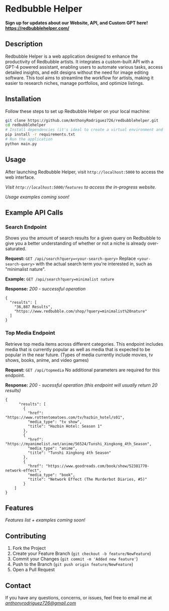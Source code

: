 # Redbubble Helper
**Sign up for updates about our Website, API, and Custom GPT here! https://redbubblehelper.com/**

## Description

Redbubble Helper is a web application designed to enhance the productivity of Redbubble artists. It integrates a custom-built API with a GPT-4 powered assistant, enabling users to automate various tasks, access detailed insights, and edit designs without the need for image editing software. This tool aims to streamline the workflow for artists, making it easier to research niches, manage portfolios, and optimize listings.

## Installation

Follow these steps to set up Redbubble Helper on your local machine:

```bash
git clone https://github.com/AnthonyRodriguez726/redbubblehelper.git
cd redbubblehelper
# Install dependencies (it's ideal to create a virtual environment and activate it before continuing to the next steps)
pip install -r requirements.txt
# Run the application
python main.py
```

## Usage

After launching Redbubble Helper, visit `http://localhost:5000` to access the web interface.

*Visit `http://localhost:5000/features` to access the in-progress website.*

*Usage examples coming soon!*

## Example API Calls

### Search Endpoint

Shows you the amount of search results for a given query on Redbubble to give you a better understanding of whether or not a niche is already over-saturated.

**Request:**
`GET /api/search?query=<your-search-query>`
Replace `<your-search-query>` with the actual search term you're interested in, such as "minimalist nature".

**Example:**
`GET /api/search?query=minimalist nature`

**Response:**
*200 - successful operation*
```
{
  "results": [
    "36,887 Results",
    "https://www.redbubble.com/shop/?query=minimalist%20nature"
  ]
}
```

### Top Media Endpoint

Retrieve top media items across different categories. This endpoint includes media that is currently popular as well as media that is expected to be popular in the near future. (Types of media currently include movies, tv shows, books, anime, and video games)

**Request:**
`GET /api/topmedia`
No additional parameters are required for this endpoint.

**Response:**
*200 - sucessful operation (this endpoint will usually return 20 results)*
```
{
	  "results": [
	    {
	      "href": "https://www.rottentomatoes.com/tv/hazbin_hotel/s01",
	      "media_type": "tv show",
	      "title": "Hazbin Hotel: Season 1"
	    },
	    {
	      "href": "https://myanimelist.net/anime/56524/Tunshi_Xingkong_4th_Season",
	      "media_type": "anime",
	      "title": "Tunshi Xingkong 4th Season"
	    },
	    {
	      "href": "https://www.goodreads.com/book/show/52381770-network-effect",
	      "media_type": "book",
	      "title": "Network Effect (The Murderbot Diaries, #5)"
	    }
	]
}
```


## Features

*Features list + examples coming soon!*

## Contributing


1. Fork the Project
2. Create your Feature Branch (`git checkout -b feature/NewFeature`)
3. Commit your Changes (`git commit -m 'Added new feature'`)
4. Push to the Branch (`git push origin feature/NewFeature`)
5. Open a Pull Request


## Contact

If you have any questions, concerns, or issues, feel free to email me at *anthonyrodriguez726@gmail.com*